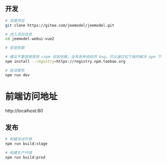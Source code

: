 ## 开发

```bash
# 克隆项目
git clone https://gitee.com/jeemodel/jeemodel.git

# 进入项目目录
cd jeemodel-webui-vue2

# 安装依赖

# 建议不要直接使用 cnpm 安装依赖，会有各种诡异的 bug。可以通过如下操作解决 npm 下载速度慢的问题
npm install --registry=https://registry.npm.taobao.org

# 启动服务
npm run dev
```
# 前端访问地址 
http://localhost:80

## 发布

```bash
# 构建测试环境
npm run build:stage

# 构建生产环境
npm run build:prod
```
